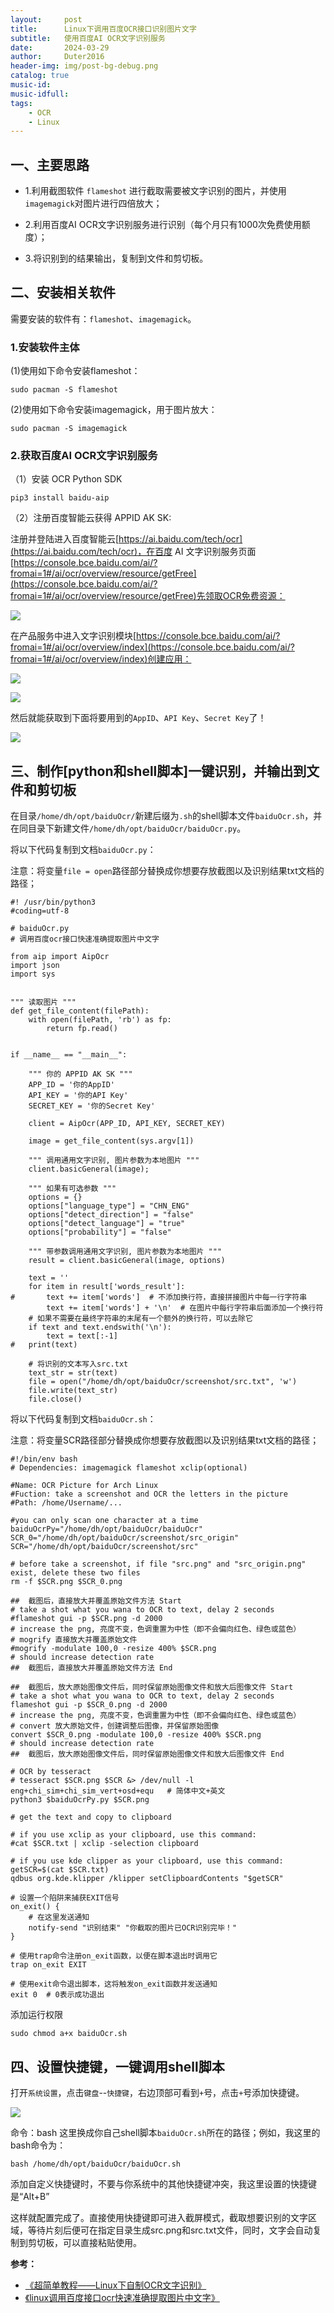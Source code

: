 ```yaml
---
layout:     post
title:      Linux下调用百度OCR接口识别图片文字
subtitle:   使用百度AI OCR文字识别服务
date:       2024-03-29
author:     Duter2016
header-img: img/post-bg-debug.png
catalog: true
music-id: 
music-idfull: 
tags:
    - OCR
    - Linux
---
```



## 一、主要思路

+ 1.利用截图软件 `flameshot` 进行截取需要被文字识别的图片，并使用`imagemagick`对图片进行四倍放大；

+ 2.利用百度AI OCR文字识别服务进行识别（每个月只有1000次免费使用额度）；

+ 3.将识别到的结果输出，复制到文件和剪切板。

## 二、安装相关软件

需要安装的软件有：`flameshot`、`imagemagick`。

### 1.安装软件主体

(1)使用如下命令安装flameshot：

```
sudo pacman -S flameshot
```

(2)使用如下命令安装imagemagick，用于图片放大：

```
sudo pacman -S imagemagick
```

### 2.获取百度AI OCR文字识别服务

（1）安装 OCR Python SDK

```
pip3 install baidu-aip
```

（2）注册百度智能云获得 APPID AK SK:

注册并登陆进入百度智能云[https://ai.baidu.com/tech/ocr](https://ai.baidu.com/tech/ocr)，在百度 AI 文字识别服务页面 [https://console.bce.baidu.com/ai/?fromai=1#/ai/ocr/overview/resource/getFree](https://console.bce.baidu.com/ai/?fromai=1#/ai/ocr/overview/resource/getFree)先领取OCR免费资源：

![](https://cdn.jsdelivr.net/gh/Duter2016/GitNote-images/Images/2024/03/baiduocr001.png)

在产品服务中进入文字识别模块[https://console.bce.baidu.com/ai/?fromai=1#/ai/ocr/overview/index](https://console.bce.baidu.com/ai/?fromai=1#/ai/ocr/overview/index)创建应用：

![](https://cdn.jsdelivr.net/gh/Duter2016/GitNote-images/Images/2024/03/baiduocr002.png)

![](https://cdn.jsdelivr.net/gh/Duter2016/GitNote-images/Images/2024/03/baiduocr003.png)

然后就能获取到下面将要用到的`AppID`、`API Key`、`Secret Key`了！

![](https://cdn.jsdelivr.net/gh/Duter2016/GitNote-images/Images/2024/03/baiduocr004.png)

## 三、制作[python和shell脚本]一键识别，并输出到文件和剪切板

在目录`/home/dh/opt/baiduOcr/`新建后缀为`.sh`的shell脚本文件`baiduOcr.sh`，并在同目录下新建文件`/home/dh/opt/baiduOcr/baiduOcr.py`。

将以下代码复制到文档`baiduOcr.py`：

注意：将变量`file = open`路径部分替换成你想要存放截图以及识别结果txt文档的路径；

```
#! /usr/bin/python3
#coding=utf-8

# baiduOcr.py
# 调用百度ocr接口快速准确提取图片中文字

from aip import AipOcr
import json
import sys


""" 读取图片 """
def get_file_content(filePath):
    with open(filePath, 'rb') as fp:
        return fp.read()


if __name__ == "__main__":

    """ 你的 APPID AK SK """
    APP_ID = '你的AppID'
    API_KEY = '你的API Key'
    SECRET_KEY = '你的Secret Key'

    client = AipOcr(APP_ID, API_KEY, SECRET_KEY)

    image = get_file_content(sys.argv[1])

    """ 调用通用文字识别, 图片参数为本地图片 """
    client.basicGeneral(image);

    """ 如果有可选参数 """
    options = {}
    options["language_type"] = "CHN_ENG"
    options["detect_direction"] = "false"
    options["detect_language"] = "true"
    options["probability"] = "false"

    """ 带参数调用通用文字识别, 图片参数为本地图片 """
    result = client.basicGeneral(image, options)

    text = ''
    for item in result['words_result']:
#       text += item['words']  # 不添加换行符，直接拼接图片中每一行字符串
        text += item['words'] + '\n'  # 在图片中每行字符串后面添加一个换行符
    # 如果不需要在最终字符串的末尾有一个额外的换行符，可以去除它  
    if text and text.endswith('\n'):
        text = text[:-1]
#   print(text)

    # 将识别的文本写入src.txt
    text_str = str(text)
    file = open("/home/dh/opt/baiduOcr/screenshot/src.txt", 'w')
    file.write(text_str)
    file.close()
```

将以下代码复制到文档`baiduOcr.sh`：

注意：将变量SCR路径部分替换成你想要存放截图以及识别结果txt文档的路径；

```
#!/bin/env bash 
# Dependencies: imagemagick flameshot xclip(optional) 

#Name: OCR Picture for Arch Linux
#Fuction: take a screenshot and OCR the letters in the picture
#Path: /home/Username/...

#you can only scan one character at a time
baiduOcrPy="/home/dh/opt/baiduOcr/baiduOcr"
SCR_0="/home/dh/opt/baiduOcr/screenshot/src_origin"
SCR="/home/dh/opt/baiduOcr/screenshot/src"

# before take a screenshot, if file "src.png" and "src_origin.png" exist, delete these two files
rm -f $SCR.png $SCR_0.png

##  截图后，直接放大并覆盖原始文件方法 Start
# take a shot what you wana to OCR to text, delay 2 seconds
#flameshot gui -p $SCR.png -d 2000
# increase the png, 亮度不变，色调重置为中性（即不会偏向红色、绿色或蓝色）
# mogrify 直接放大并覆盖原始文件
#mogrify -modulate 100,0 -resize 400% $SCR.png
# should increase detection rate
##  截图后，直接放大并覆盖原始文件方法 End

##  截图后，放大原始图像文件后，同时保留原始图像文件和放大后图像文件 Start
# take a shot what you wana to OCR to text, delay 2 seconds
flameshot gui -p $SCR_0.png -d 2000
# increase the png, 亮度不变，色调重置为中性（即不会偏向红色、绿色或蓝色）
# convert 放大原始文件，创建调整后图像，并保留原始图像
convert $SCR_0.png -modulate 100,0 -resize 400% $SCR.png
# should increase detection rate
##  截图后，放大原始图像文件后，同时保留原始图像文件和放大后图像文件 End

# OCR by tesseract
# tesseract $SCR.png $SCR &> /dev/null -l eng+chi_sim+chi_sim_vert+osd+equ   # 简体中文+英文
python3 $baiduOcrPy.py $SCR.png

# get the text and copy to clipboard

# if you use xclip as your clipboard, use this command:
#cat $SCR.txt | xclip -selection clipboard

# if you use kde clipper as your clipboard, use this command:
getSCR=$(cat $SCR.txt)
qdbus org.kde.klipper /klipper setClipboardContents "$getSCR"

# 设置一个陷阱来捕获EXIT信号  
on_exit() {  
    # 在这里发送通知  
    notify-send "识别结束" "你截取的图片已OCR识别完毕！"  
}

# 使用trap命令注册on_exit函数，以便在脚本退出时调用它  
trap on_exit EXIT 

# 使用exit命令退出脚本，这将触发on_exit函数并发送通知  
exit 0  # 0表示成功退出
```

添加运行权限
```
sudo chmod a+x baiduOcr.sh
```

## 四、设置快捷键，一键调用shell脚本

打开`系统设置`，点击`键盘`--`快捷键`，右边顶部可看到`+`号，点击`+`号添加快捷键。

![](https://cdn.jsdelivr.net/gh/Duter2016/GitNote-images/Images/2024/03/tesseractocr001.png)
    
命令：bash 这里换成你自己shell脚本`baiduOcr.sh`所在的路径；例如，我这里的bash命令为：

```
bash /home/dh/opt/baiduOcr/baiduOcr.sh
```
添加自定义快捷键时，不要与你系统中的其他快捷键冲突，我这里设置的快捷键是“Alt+B”

这样就配置完成了。直接使用快捷键即可进入截屏模式，截取想要识别的文字区域，等待片刻后便可在指定目录生成src.png和src.txt文件，同时，文字会自动复制到剪切板，可以直接粘贴使用。

**参考：**
* [《超简单教程——Linux下自制OCR文字识别》](https://blog.csdn.net/weixin_42301220/article/details/124059358)
* [《linux调用百度接口ocr快速准确提取图片中文字》](https://blog.csdn.net/m0_37991005/article/details/105643446)